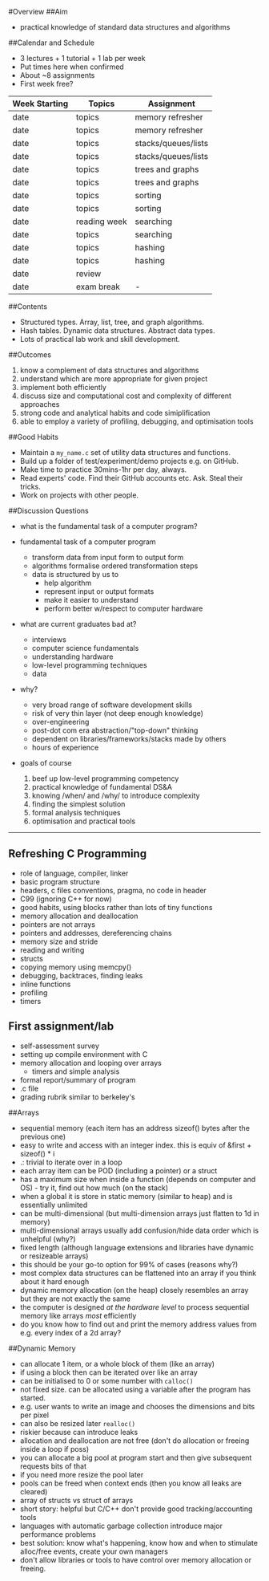 #Overview
##Aim
* practical knowledge of standard data structures and algorithms

##Calendar and Schedule
* 3 lectures + 1 tutorial + 1 lab per week
* Put times here when confirmed
* About ~8 assignments
* First week free?

Week Starting | Topics | Assignment
--------------|--------|-----------
date          | topics        | memory refresher
date          | topics        | memory refresher
date          | topics        | stacks/queues/lists
date          | topics        | stacks/queues/lists
date          | topics        | trees and graphs
date          | topics        | trees and graphs
date          | topics        | sorting
date          | topics        | sorting
date          | reading week  | searching
date          | topics        | searching
date          | topics        | hashing
date          | topics        | hashing
date          | review        | 
date          | exam break    | -


##Contents
* Structured types. Array, list, tree, and graph algorithms.
* Hash tables. Dynamic data structures. Abstract data types.
* Lots of practical lab work and skill development.

##Outcomes
1. know a complement of data structures and algorithms
2. understand which are more appropriate for given project
3. implement both efficiently
4. discuss size and computational cost and complexity of different approaches
5. strong code and analytical habits and code simiplification
6. able to employ a variety of profiling, debugging, and optimisation tools

##Good Habits
* Maintain a `my_name.c` set of utility data structures and functions.
* Build up a folder of test/experiment/demo projects e.g. on GitHub.
* Make time to practice 30mins-1hr per day, always.
* Read experts' code. Find their GitHub accounts etc. Ask. Steal their tricks.
* Work on projects with other people.

##Discussion Questions
* what is the fundamental task of a computer program?

* fundamental task of a computer program
  - transform data from input form to output form
  - algorithms formalise ordered transformation steps
  - data is structured by us to
    - help algorithm
    - represent input or output formats
    - make it easier to understand
    - perform better w/respect to computer hardware

* what are current graduates bad at?
  - interviews
  - computer science fundamentals
  - understanding hardware
  - low-level programming techniques
  - data

* why?
  - very broad range of software development skills
  - risk of very thin layer (not deep enough knowledge)
  - over-engineering
  - post-dot com era abstraction/"top-down" thinking
  - dependent on libraries/frameworks/stacks made by others
  - hours of experience

* goals of course
  1. beef up low-level programming competency
  2. practical knowledge of fundamental DS&A
  3. knowing /when/ and /why/ to introduce complexity
  4. finding the simplest solution
  5. formal analysis techniques
  6. optimisation and practical tools

-------------------------------------------------------

Refreshing C Programming
------------------------
* role of language, compiler, linker
* basic program structure
* headers, c files conventions, pragma, no code in header
* C99 (ignoring C++ for now)
* good habits, using blocks rather than lots of tiny functions
* memory allocation and deallocation
* pointers are not arrays
* pointers and addresses, dereferencing chains
* memory size and stride
* reading and writing
* structs
* copying memory using memcpy()
* debugging, backtraces, finding leaks
* inline functions
* profiling
* timers

First assignment/lab
--------------------
- self-assessment survey
- setting up compile environment with C
- memory allocation and looping over arrays
  + timers and simple analysis
- formal report/summary of program
- .c file
- grading rubrik similar to berkeley's

##Arrays

* sequential memory (each item has an address sizeof() bytes after the previous one)
* easy to write and access with an integer index. this is equiv of &first + sizeof() * i
* .: trivial to iterate over in a loop
* each array item can be POD (including a pointer) or a struct
* has a maximum size when inside a function (depends on computer and OS) - try it, find out how much
(on the stack)
* when a global it is store in static memory (similar to heap) and is essentially unlimited
* can be multi-dimensional (but multi-dimension arrays just flatten to 1d in memory)
* multi-dimensional arrays usually add confusion/hide data order which is unhelpful (why?)
* fixed length (although language extensions and libraries have dynamic or resizeable arrays)
* this should be your go-to option for 99% of cases (reasons why?)
* most complex data structures can be flattened into an array if you think about it hard enough
* dynamic memory allocation (on the heap) closely resembles an array but they are not exactly the same
* the computer is designed _at the hardware level_ to process sequential memory like arrays _most_ efficiently
* do you know how to find out and print the memory address values from e.g. every index of a 2d array?

##Dynamic Memory

* can allocate 1 item, or a whole block of them (like an array)
* if using a block then can be iterated over like an array
* can be initialised to 0 or some number with `calloc()`
* not fixed size. can be allocated using a variable after the program has started.
* e.g. user wants to write an image and chooses the dimensions and bits per pixel
* can also be resized later `realloc()`
* riskier because can introduce leaks
* allocation and deallocation are not free (don't do allocation or freeing inside a loop if poss)
* you can allocate a big pool at program start and then give subsequent requests bits of that
* if you need more resize the pool later
* pools can be freed when context ends (then you know all leaks are cleared)
* array of structs vs struct of arrays
* short story: helpful but C/C++ don't provide good tracking/accounting tools
* languages with automatic garbage collection introduce major performance problems
* best solution: know what's happening, know how and when to stimulate alloc/free events, create your own managers
* don't allow libraries or tools to have control over memory allocation or freeing.
